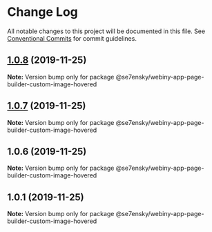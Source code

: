 # Change Log

All notable changes to this project will be documented in this file.
See [Conventional Commits](https://conventionalcommits.org) for commit guidelines.

## [1.0.8](https://github.com/SE7ENSKY/se7ensky-webiny-plugins/compare/@se7ensky/webiny-app-page-builder-custom-image-hovered@1.0.7...@se7ensky/webiny-app-page-builder-custom-image-hovered@1.0.8) (2019-11-25)

**Note:** Version bump only for package @se7ensky/webiny-app-page-builder-custom-image-hovered





## [1.0.7](https://github.com/SE7ENSKY/se7ensky-webiny-plugins/compare/@se7ensky/webiny-app-page-builder-custom-image-hovered@1.0.6...@se7ensky/webiny-app-page-builder-custom-image-hovered@1.0.7) (2019-11-25)

**Note:** Version bump only for package @se7ensky/webiny-app-page-builder-custom-image-hovered





## 1.0.6 (2019-11-25)

**Note:** Version bump only for package @se7ensky/webiny-app-page-builder-custom-image-hovered





## 1.0.1 (2019-11-25)

**Note:** Version bump only for package @se7ensky/webiny-app-page-builder-custom-image-hovered
